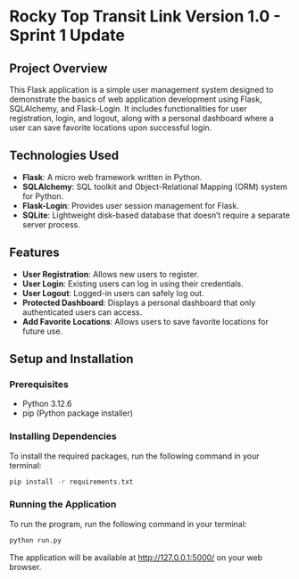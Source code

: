 # Rocky Top Transit Link Version 1.0 - Sprint 1 Update

## Project Overview

This Flask application is a simple user management system designed to demonstrate the basics of web application development using Flask, SQLAlchemy, and Flask-Login. It includes functionalities for user registration, login, and logout, along with a personal dashboard where a user can save favorite locations upon successful login.

## Technologies Used

- **Flask**: A micro web framework written in Python.
- **SQLAlchemy**: SQL toolkit and Object-Relational Mapping (ORM) system for Python.
- **Flask-Login**: Provides user session management for Flask.
- **SQLite**: Lightweight disk-based database that doesn’t require a separate server process.

## Features

- **User Registration**: Allows new users to register.
- **User Login**: Existing users can log in using their credentials.
- **User Logout**: Logged-in users can safely log out.
- **Protected Dashboard**: Displays a personal dashboard that only authenticated users can access.
- **Add Favorite Locations**: Allows users to save favorite locations for future use.

## Setup and Installation

### Prerequisites

- Python 3.12.6
- pip (Python package installer)

### Installing Dependencies

To install the required packages, run the following command in your terminal:

```bash
pip install -r requirements.txt 
```

### Running the Application

To run the program, run the following command in your terminal:
```bash
python run.py
```
The application will be available at http://127.0.0.1:5000/ on your web browser.

